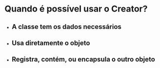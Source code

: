 # Quando é possível usar o Creator?

- ## A classe tem os dados necessários
- ## Usa diretamente o objeto
- ## Registra, contém, ou encapsula o outro objeto
